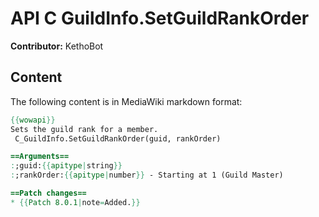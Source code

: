 # API C GuildInfo.SetGuildRankOrder

**Contributor:** KethoBot

## Content

The following content is in MediaWiki markdown format:

```mediawiki
{{wowapi}}
Sets the guild rank for a member.
 C_GuildInfo.SetGuildRankOrder(guid, rankOrder)

==Arguments==
:;guid:{{apitype|string}}
:;rankOrder:{{apitype|number}} - Starting at 1 (Guild Master)

==Patch changes==
* {{Patch 8.0.1|note=Added.}}
```